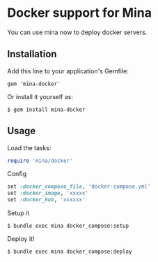 # Docker support for Mina

You can use mina now to deploy docker servers.

## Installation

Add this line to your application's Gemfile:

    gem 'mina-docker'

Or install it yourself as:

    $ gem install mina-docker

## Usage

Load the tasks:

```ruby
require 'mina/docker'
```

Config

```ruby
set :docker_compose_file, 'docker-compose.yml'
set :docker_image, 'xxxxx'
set :docker_hub, 'xxxxxx'
```

Setup it

    $ bundle exec mina docker_compose:setup 

Deploy it!

    $ bundle exec mina docker_compose:deploy

